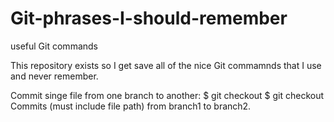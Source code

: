 Git-phrases-I-should-remember
=============================

useful Git commands

This repository exists so I get save all of the nice Git commamnds that I use and never remember.

Commit singe file from one branch to another:
  $ git checkout <branch1>
  $ git checkout <branch2> <file>
Commits <file> (must include file path) from branch1 to branch2.
